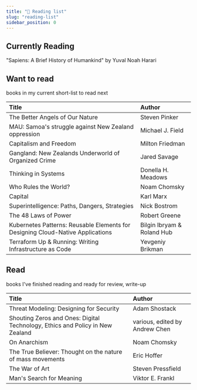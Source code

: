 ```yaml
---
title: "📑 Reading list"
slug: "reading-list"
sidebar_position: 0
---
```


## Currently Reading

"Sapiens: A Brief History of Humankind" by Yuval Noah Harari

## Want to read

books in my current short-list to read next

|Title|Author|
|:------|:-----------|
|The Better Angels of Our Nature|Steven Pinker|
|MAU: Samoa's struggle against New Zealand oppression|Michael J. Field|
|Capitalism and Freedom|Milton Friedman|
|Gangland: New Zealands Underworld of Organized Crime|Jared Savage|
|Thinking in Systems|Donella H. Meadows|
|Who Rules the World?|Noam Chomsky|
|Capital|Karl Marx|
|Superintelligence: Paths, Dangers, Strategies|Nick Bostrom|
|The 48 Laws of Power| Robert Greene|
|Kubernetes Patterns: Reusable Elements for Designing Cloud-Native Applications| Bilgin Ibryam & Roland Hub|
|Terraform Up & Running: Writing Infrastructure as Code|Yevgeniy Brikman|

## Read

books I've finished reading and ready for review, write-up

|Title|Author|
|:------|:-----------|
|Threat Modeling: Designing for Security| Adam Shostack|
|Shouting Zeros and Ones: Digital Technology, Ethics and Policy in New Zealand| various, edited by Andrew Chen|
|On Anarchism| Noam Chomsky|
|The True Believer: Thought on the nature of mass movements| Eric Hoffer|
|The War of Art| Steven Pressfield|
|Man's Search for Meaning| Viktor E. Frankl|